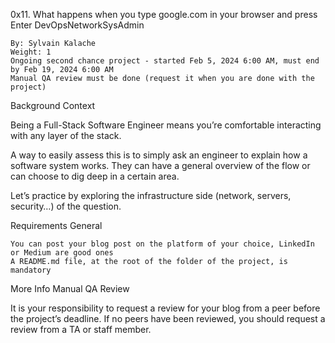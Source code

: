  0x11. What happens when you type google.com in your browser and press Enter
DevOpsNetworkSysAdmin

    By: Sylvain Kalache
    Weight: 1
    Ongoing second chance project - started Feb 5, 2024 6:00 AM, must end by Feb 19, 2024 6:00 AM
    Manual QA review must be done (request it when you are done with the project)

Background Context

Being a Full-Stack Software Engineer means you’re comfortable interacting with any layer of the stack.

A way to easily assess this is to simply ask an engineer to explain how a software system works. They can have a general overview of the flow or can choose to dig deep in a certain area.

Let’s practice by exploring the infrastructure side (network, servers, security…) of the question.

Requirements
General

    You can post your blog post on the platform of your choice, LinkedIn or Medium are good ones
    A README.md file, at the root of the folder of the project, is mandatory

More Info
Manual QA Review

It is your responsibility to request a review for your blog from a peer before the project’s deadline. If no peers have been reviewed, you should request a review from a TA or staff member.


